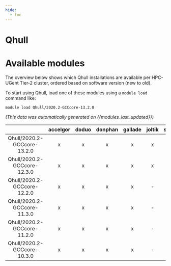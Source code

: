 ```yaml
---
hide:
  - toc
---
```


Qhull
=====

# Available modules


The overview below shows which Qhull installations are available per HPC-UGent Tier-2 cluster, ordered based on software version (new to old).

To start using Qhull, load one of these modules using a `module load` command like:

```shell
module load Qhull/2020.2-GCCcore-13.2.0
```

*(This data was automatically generated on {{modules_last_updated}})*  

| |accelgor|doduo|donphan|gallade|joltik|shinx|skitty|
| :---: | :---: | :---: | :---: | :---: | :---: | :---: | :---: |
|Qhull/2020.2-GCCcore-13.2.0|x|x|x|x|x|x|x|
|Qhull/2020.2-GCCcore-12.3.0|x|x|x|x|x|x|x|
|Qhull/2020.2-GCCcore-12.2.0|x|x|x|x|-|x|-|
|Qhull/2020.2-GCCcore-11.3.0|x|x|x|x|-|x|-|
|Qhull/2020.2-GCCcore-11.2.0|x|x|x|x|-|-|-|
|Qhull/2020.2-GCCcore-10.3.0|x|x|x|x|-|-|-|
